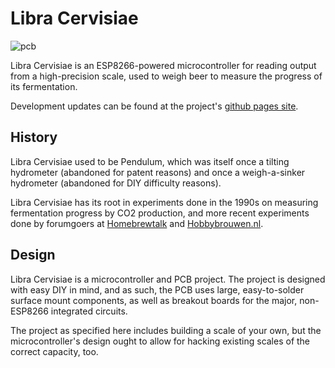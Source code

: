 # Libra Cervisiae
![pcb](https://github.com/jslater89/libra-cervisiae/raw/master/docs/images/pcb.png)

Libra Cervisiae is an ESP8266-powered microcontroller for reading output from a high-precision scale, used to weigh beer to measure the progress of its fermentation.

Development updates can be found at the project's [github pages site](https://jslater89.github.io/libra-cervisiae).

## History
Libra Cervisiae used to be Pendulum, which was itself once a tilting hydrometer (abandoned for patent reasons) and once a weigh-a-sinker hydrometer (abandoned for DIY difficulty reasons).

Libra Cervisiae has its root in experiments done in the 1990s on measuring fermentation progress by CO2 production, and more recent experiments done by forumgoers at [Homebrewtalk](https://www.homebrewtalk.com/forum/threads/estimating-alcohol-by-total-weight-during-fermentation.265716/#post-6913352) and [Hobbybrouwen.nl](https://www.hobbybrouwen.nl/forum/index.php/topic,35958.0.html).

## Design
Libra Cervisiae is a microcontroller and PCB project. The project is designed with easy DIY in mind, and as such, the PCB uses large, easy-to-solder surface mount components, as well as breakout boards for the major, non-ESP8266 integrated circuits.

The project as specified here includes building a scale of your own, but the microcontroller's design ought to allow for hacking existing scales of the correct capacity, too.
